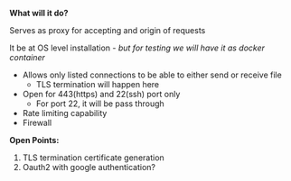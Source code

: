 
**What will it do?**

Serves as proxy for accepting and origin of requests

It be at OS level installation - *but for testing we will have it as docker container*
- Allows only listed connections to be able to either send or receive file
	- TLS termination will happen here
- Open for 443(https) and 22(ssh) port only
	- For port 22, it will be pass through
- Rate limiting capability
- Firewall


**Open Points:**

1. TLS termination certificate generation
2. Oauth2 with google authentication?




